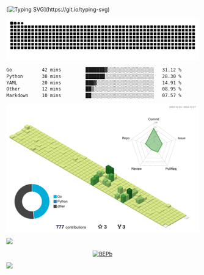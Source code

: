 [![Typing SVG](https://readme-typing-svg.demolab.com?font=JetBrains+Mono&duration=3000&center=true&vCenter=true&multiline=true&repeat=false&width=800&height=80&lines=Welcome+to+KevinMatt's+workshop;Do+not+go+gentle+into+that+good+night.)](https://git.io/typing-svg)

![snake-grid](https://raw.githubusercontent.com/kevinmatthe/kevinmatthe/output/github-contribution-grid-snake-dark.svg)

<!--START_SECTION:waka-->

```txt
Go           42 mins         ███████▓░░░░░░░░░░░░░░░░░   31.12 %
Python       38 mins         ███████░░░░░░░░░░░░░░░░░░   28.30 %
YAML         20 mins         ███▓░░░░░░░░░░░░░░░░░░░░░   14.91 %
Other        12 mins         ██▒░░░░░░░░░░░░░░░░░░░░░░   08.95 %
Markdown     10 mins         ██░░░░░░░░░░░░░░░░░░░░░░░   07.57 %
```

<!--END_SECTION:waka-->

<!--   profile-green-animate -->
![](./profile-3d-contrib/profile-green-animate.svg)

<!--  2d history skills -->
<img src="https://cr-skills-chart-widget.azurewebsites.net/api/api?username=kevinmatthe" width="auto"></img>

<p align="center"> 
<a href="https://github.com/ryo-ma/github-profile-trophy"><img src="https://github-profile-trophy.vercel.app/?username=kevinmatthe" alt="BEPb" /></a>
</p>

<img src="https://cr-ss-service.azurewebsites.net/api/ScreenShot?widget=summary&username=kevinmatthe" width="auto"></img>
